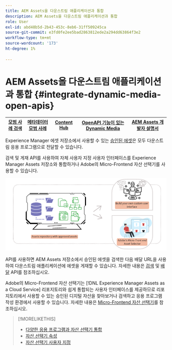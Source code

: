 ```yaml
---
title: AEM Assets을 다운스트림 애플리케이션과 통합
description: AEM Assets을 다운스트림 애플리케이션과 통합
role: User
exl-id: abd48b5d-2b43-453c-8eb6-31ff509245ca
source-git-commit: e3fd0fe2ee5bad2863812ede2a294dd63864f3e2
workflow-type: tm+mt
source-wordcount: '173'
ht-degree: 1%

---
```


# AEM Assets을 다운스트림 애플리케이션과 통합 {#integrate-dynamic-media-open-apis}

| [모범 사례 검색](/help/assets/search-best-practices.md) | [메타데이터 모범 사례](/help/assets/metadata-best-practices.md) | [Content Hub](/help/assets/product-overview.md) | [OpenAPI 기능이 있는 Dynamic Media](/help/assets/dynamic-media-open-apis-overview.md) | [AEM Assets 개발자 설명서](https://developer.adobe.com/experience-cloud/experience-manager-apis/) |
| ------------- | --------------------------- |---------|----|-----|

Experience Manager 에셋 저장소에서 사용할 수 있는 [승인된 에셋](/help/assets/approve-assets.md)은 모두 다운스트림 응용 프로그램으로 전달할 수 있습니다.

검색 및 게재 API를 사용하여 자체 사용자 지정 사용자 인터페이스를 Experience Manager Assets 저장소와 통합하거나 Adobe의 Micro-Frontend 자산 선택기를 사용할 수 있습니다.

![AEM Assets 리포지토리와 통합](assets/asset-selector-integration.png)

API를 사용하면 AEM Assets 저장소에서 승인된 에셋을 검색한 다음 배달 URL을 사용하여 다운스트림 애플리케이션에 에셋을 게재할 수 있습니다. 자세한 내용은 [검색](/help/assets/search-assets-api.md) 및 [배달](/help/assets/deliver-assets-apis.md) API를 참조하십시오.

Adobe의 Micro-Frontend 자산 선택기는 [!DNL Experience Manager Assets as a Cloud Service] 리포지토리와 쉽게 통합되는 사용자 인터페이스를 제공하므로 리포지토리에서 사용할 수 있는 승인된 디지털 자산을 찾아보거나 검색하고 응용 프로그램 작성 환경에서 사용할 수 있습니다. 자세한 내용은 [Micro-Frontend 자산 선택기](/help/assets/overview-asset-selector.md)를 참조하십시오.

>[!MORELIKETHIS]
>
>* [다양한 응용 프로그램과 자산 선택기 통합](/help/assets/integrate-asset-selector.md)
>* [자산 선택기 속성](/help/assets/asset-selector-properties.md)
>* [자산 선택기 사용자 지정](/help/assets/asset-selector-customization.md)
